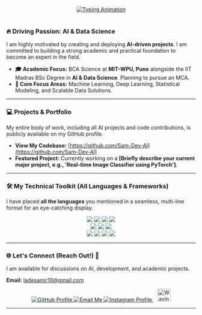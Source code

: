 <div align="center">
    <a href="https://git.io/typing-svg">
        <img src="https://readme-typing-svg.demolab.com/?lines=Hi+there%2C+I%27m+Samir!👋;AI+Enthusiast+%7C+Future+Data+Scientist;BCA+%40+MIT--WPU+%26+IIT+Madras&font=Fira%20Code&size=30&duration=4000&pause=500&color=00ff7f&center=true&vCenter=true&width=450" alt="Typing Animation" />
    </a>
</div>
<br>

### 🔥 Driving Passion: AI & Data Science
I am highly motivated by creating and deploying **AI-driven projects**. I am committed to building a strong academic and practical foundation to become an expert in the field.

* **🎓 Academic Focus:** BCA Science at **MIT-WPU, Pune** alongside the IIT Madras BSc Degree in **AI & Data Science**. Planning to pursue an MCA.
* **🧠 Core Focus Areas:** Machine Learning, Deep Learning, Statistical Modeling, and Scalable Data Solutions.

---

### 💻 Projects & Portfolio

My entire body of work, including all AI projects and code contributions, is publicly available on my GitHub profile.

* **View My Codebase:** [https://github.com/Sam-Dev-AI](https://github.com/Sam-Dev-AI)
* **Featured Project:** Currently working on a **[Briefly describe your current major project, e.g., 'Real-time Image Classifier using PyTorch']**.

---

### 🛠️ My Technical Toolkit (All Languages & Frameworks)

I have placed **all the languages** you mentioned in a seamless, multi-line format for an eye-catching display.

<p align="center">
    <img src="https://img.shields.io/badge/Python-3776AB?style=for-the-badge&logo=python&logoColor=white" />
    <img src="https://img.shields.io/badge/PyTorch-%23EE4C2C.svg?style=for-the-badge&logo=PyTorch&logoColor=white" />
    <img src="https://img.shields.io/badge/TensorFlow-%23FF6F00.svg?style=for-the-badge&logo=TensorFlow&logoColor=white" />
    <img src="https://img.shields.io/badge/scikit--learn-F7931E?style=for-the-badge&logo=scikit-learn&logoColor=white" />
    <br>
    <img src="https://img.shields.io/badge/Java-007396?style=for-the-badge&logo=java&logoColor=white" />
    <img src="https://img.shields.io/badge/C-A8B9CC?style=for-the-badge&logo=c&logoColor=white" />
    <img src="https://img.shields.io/badge/JavaScript-F7DF1E?style=for-the-badge&logo=javascript&logoColor=black" />
    <br>
    <img src="https://img.shields.io/badge/HTML5-E34F26?style=for-the-badge&logo=html5&logoColor=white" />
    <img src="https://img.shields.io/badge/CSS3-1572B6?style=for-the-badge&logo=css3&logoColor=white" />
    <img src="https://img.shields.io/badge/AWS-%23FF9900.svg?style=for-the-badge&logo=amazon-web-services&logoColor=white" />
    <img src="https://img.shields.io/badge/GoogleCloud-%234285F4.svg?style=for-the-badge&logo=google-cloud&logoColor=white" />
</p>

---

### 🌐 Let's Connect (Reach Out!) 🤝

I am available for discussions on AI, development, and academic projects.

**Email:** ladesamir10@gmail.com

<p align="center">
    <a href="https://github.com/Sam-Dev-AI">
        <img src="https://img.shields.io/badge/GitHub-100000?style=for-the-badge&logo=github&logoColor=white" alt="GitHub Profile" />
    </a>
    <a href="mailto:ladesamir10@gmail.com">
        <img src="https://img.shields.io/badge/Email-D14836?style=for-the-badge&logo=gmail&logoColor=white" alt="Email Me" />
    </a>
    <a href="https://www.instagram.com/samir_lade_22/">
        <img src="https://img.shields.io/badge/Instagram-E4405F?style=for-the-badge&logo=instagram&logoColor=white" alt="Instagram Profile" />
    </a>
    <img src="https://media.giphy.com/media/hvRJCLFzjrwpW/giphy.gif" width="35px" style="padding-left:10px;" alt="Waving Hand Animation"/>
</p>

---

